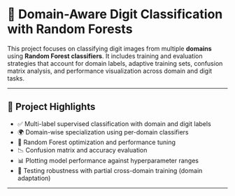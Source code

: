 # 🔢 Domain-Aware Digit Classification with Random Forests

This project focuses on classifying digit images from multiple **domains** using **Random Forest classifiers**. It includes training and evaluation strategies that account for domain labels, adaptive training sets, confusion matrix analysis, and performance visualization across domain and digit tasks.

---

## 🧠 Project Highlights

- ✅ Multi-label supervised classification with domain and digit labels
- 🌍 Domain-wise specialization using per-domain classifiers
- 🌲 Random Forest optimization and performance tuning
- 📉 Confusion matrix and accuracy evaluation
- 📊 Plotting model performance against hyperparameter ranges
- 🧪 Testing robustness with partial cross-domain training (domain adaptation)

---


